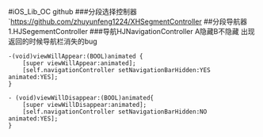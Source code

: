 #iOS_Lib_OC  github
###分段选择控制器<br>
`https://github.com/zhuyunfeng1224/XHSegmentController
##分段导航器
1.HJSegementController
###导航HJNavigationController
A隐藏B不隐藏 出现返回的时候导航栏消失的bug
```
-(void)viewWillAppear:(BOOL)animated {
    [super viewWillAppear:animated];
    [self.navigationController setNavigationBarHidden:YES animated:YES];
}

- (void)viewWillDisappear:(BOOL)animated{
    [super viewWillDisappear:animated];
    [self.navigationController setNavigationBarHidden:NO animated:YES];
}




